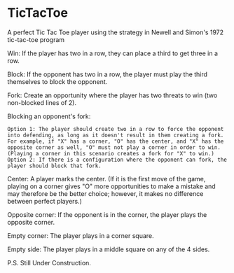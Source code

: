 TicTacToe
===========

A perfect Tic Tac Toe player using the strategy in Newell and Simon's 1972 tic-tac-toe program

Win: If the player has two in a row, they can place a third to get three in a row.

Block: If the opponent has two in a row, the player must play the third themselves to block the opponent.

Fork: Create an opportunity where the player has two threats to win (two non-blocked lines of 2).

Blocking an opponent's fork:

    Option 1: The player should create two in a row to force the opponent into defending, as long as it doesn't result in them creating a fork. For example, if "X" has a corner, "O" has the center, and "X" has the opposite corner as well, "O" must not play a corner in order to win. (Playing a corner in this scenario creates a fork for "X" to win.)
    Option 2: If there is a configuration where the opponent can fork, the player should block that fork.

Center: A player marks the center. (If it is the first move of the game, playing on a corner gives "O" more opportunities to make a mistake and may therefore be the better choice; however, it makes no difference between perfect players.)

Opposite corner: If the opponent is in the corner, the player plays the opposite corner.

Empty corner: The player plays in a corner square.

Empty side: The player plays in a middle square on any of the 4 sides.

P.S. Still Under Construction.

